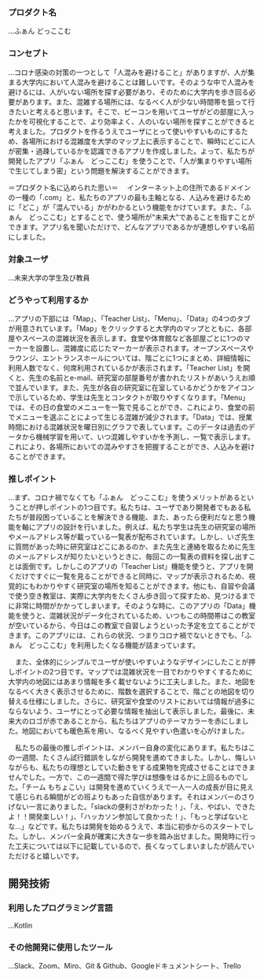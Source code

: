 ### プロダクト名
...ふぁん どっここむ

### コンセプト
...コロナ感染の対策の一つとして「人混みを避けること」がありますが、人が集まる大学内において人混みを避けることは難しいです。そのような中で人混みを避けるには、人がいない場所を探す必要があり、そのために大学内を歩き回る必要があります。また、混雑する場所には、なるべく人が少ない時間帯を狙って行きたいと考えると思います。そこで、ビーコンを用いてユーザがどの部屋に入ったかを可視化することで、より効率よく、人のいない場所を探すことができると考えました。プロダクトを作るうえでユーザにとって使いやすいものにするため、各場所における混雑度を大学のマップ上に表示することで、瞬時にどこに人が密集・過疎しているかを認識できるアプリを作成しました。よって、私たちが開発したアプリ「ふぁん　どっここむ」を使うことで、「人が集まりやすい場所で生じてしまう密」という問題を解決することができます。

＝プロダクト名に込められた思い＝
　インターネット上の住所であるドメインの一種の「.com」と、私たちのアプリの最も主軸となる、人込みを避けるために「どこ」が「混んでいる」かがわかるという機能をかけています。また、「ふぁん　どっここむ」とすることで、使う場所が"未来大"であることを指すことができます。アプリ名を聞いただけで、どんなアプリであるかが連想しやすい名前にしました。

### 対象ユーザ
...未来大学の学生及び教員

### どうやって利用するか
...アプリの下部には「Map」、「Teacher List」、「Menu」、「Data」の4つのタブが用意されています。「Map」をクリックすると大学内のマップとともに、各部屋やスペースの混雑状況を表示します。食堂や体育館など各部屋ごとに1つのマーカーを設置し、混雑度に応じたマーカーが表示されます。オープンスペースやラウンジ、エントランスホールについては、階ごとに1つにまとめ、詳細情報に利用人数でなく、何席利用されているかが表示されます。「Teacher List」を開くと、先生の名前とe-mail、研究室の部屋番号が書かれたリストがあいうえお順で並んでいます。また、先生が各自の研究室に在室しているかどうかをアイコンで示しているため、学生は先生とコンタクトが取りやすくなります。「Menu」では、その日の食堂のメニューを一覧で見ることができ、これにより、食堂の前でメニューを選ぶことによって生じる混雑が減少されます。「Data」では、授業時間における混雑状況を曜日別にグラフで表しています。このデータは過去のデータから機械学習を用いて、いつ混雑しやすいかを予測し、一覧で表示します。これにより、各場所においての混みやすさを把握することができ、人込みを避けることができます。

### 推しポイント
...まず、コロナ禍でなくても「ふぁん　どっここむ」を使うメリットがあるということが押しポイントの1つ目です。私たちは、ユーザであり開発者でもある私たちが普段困っていることを解決できる機能、また、あったら便利だなと思う機能を軸にアプリの設計を行いました。例えば、私たち学生は先生の研究室の場所やメールアドレス等が載っている一覧表が配布されています。しかし、いざ先生に質問があった時に研究室はどこにあるのか、また先生と連絡を取るために先生のメールアドレスが知りたいというときに、毎回この一覧表の資料を探し出すことは面倒です。しかしこのアプリの「Teacher List」機能を使うと、アプリを開くだけですぐに一覧を見ることができると同時に、マップが表示されるため、視覚的にもわかりやすく研究室の場所を知ることができます。他にも、自習や会議で使う空き教室は、実際に大学内をたくさん歩き回って探すため、見つけるまでに非常に時間がかかってしまいます。そのような時に、このアプリの「Data」機能を使うと、混雑状況がデータ化されているため、いつもこの時間帯はこの教室が空いているから、今日はこの教室で自習しようといった予定を立てることができます。このアプリには、これらの状況、つまりコロナ禍でないときでも、「ふぁん　どっここむ」を利用したくなる機能が詰まっています。

　また、全体的にシンプルでユーザが使いやすいようなデザインにしたことが押しポイントの2つ目です。マップでは混雑状況を一目でわかりやすくするために大学内の地図にはあまり情報を多く載せないように工夫しました。また、地図をなるべく大きく表示させるために、階数を選択することで、階ごとの地図を切り替える仕様にしました。さらに、研究室や食堂のリストにおいては情報が過多にならないよう、ユーザにとって必要な情報を抽出して表示しました。最後に、未来大のロゴが赤であることから、私たちはアプリのテーマカラーを赤にしました。地図においても暖色系を用い、なるべく見やすい色遣いを心がけました。
 
　私たちの最後の推しポイントは、メンバー自身の変化にあります。私たちはこの一週間、たくさん試行錯誤をしながら開発を進めてきました。しかし、悔しいながらも、私たちの理想としていた動きをする成果物を完成させることはできませんでした。一方で、この一週間で得た学びは想像をはるかに上回るものでした。「チーム もちょこい」は開発を進めていくうえで一人一人の成長が目に見えて感じられる瞬間がどの班よりもあった自信があります。それはメンバーのさりげない一言にありました。「slackの便利さがわかった！」、「え、やばい、できたよ！！開発楽しい！」、「ハッカソン参加して良かった！」、「もっと学ばないとな…」などです。私たちは開発を始めるうえで、本当に初歩からのスタートでした。しかし、メンバー全員が確実に大きな一歩を踏み出せました。開発時に行った工夫については以下に記載しているので、長くなってしまいましたが読んでいただけると嬉しいです。

## 開発技術
### 利用したプログラミング言語
...Kotlin

### その他開発に使用したツール
...Slack、Zoom、Miro、Git & Github、Googleドキュメントシート、Trello
